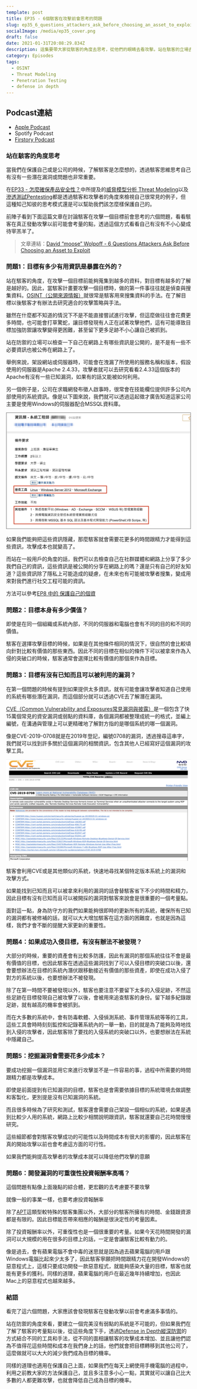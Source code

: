 ```yaml
---
template: post
title: EP35 - 6個駭客在攻擊前會思考的問題
slug: ep35_6_questions_attackers_ask_before_choosing_an_asset_to_exploit
socialImage: /media/ep35_cover.png
draft: false
date: 2021-01-31T20:08:29.834Z
description: 這集要帶大家從駭客的角度去思考，從他們的眼睛去看攻擊。站在駭客的立場去了解他們的看法與心態，然後思考自己要怎麼做才能把防護做的更完善！
category: Episodes
tags:
  - OSINT
  - Threat Modeling
  - Penetration Testing
  - defense in depth
---
```

## Podcast連結

* [Apple Podcast](https://podcasts.apple.com/tw/podcast/%E8%B3%87%E5%AE%89%E8%A7%A3%E5%A3%93%E7%B8%AE/id1513276667#episodeGuid=ckkllaabujz7c0830milt4jx0)
* Spotify Podcast
* [Firstory Podcast](https://open.firstory.me/story/ckkllaabujz7c0830milt4jx0)

### 站在駭客的角度思考

當我們在保護自己或是公司的時候，了解駭客是怎麼想的，透過駭客思維思考自己有沒有一些潛在漏洞或問題也非常重要。

在[EP33 - 怎麼確保產品安全性？](https://infosecdecompress.com/posts/ep33_how_to_ensure_product_security)中所提及的[威脅模型分析 Threat Modeling](/posts/ep33_how_to_ensure_product_security#威脅模型分析-threat-modeling)以及[滲透測試Pentesting](/posts/ep33_how_to_ensure_product_security#滲透測試-penetration-testing--pentest)都是透過駭客和攻擊者的角度來檢視自己很常見的例子，但這種知己知彼的思考模式還是可以幫助我們該怎麼樣保護自己的。

前陣子看到下面這篇文章在討論駭客在攻擊一個目標前會思考的六個問題，看看駭客在真正發動攻擊以前可能會考量的點，透過這個方式看看自己有沒有不小心變成待宰羔羊了。

> 文章連結：[David “moose” Wolpoff - 6 Questions Attackers Ask Before Choosing an Asset to Exploit](https://threatpost.com/6-questions-attackers-ask-exploit/162651/)

### 問題1：目標有多少有用資訊是暴露在外的？

站在駭客的角度，在攻擊一個目標前能夠蒐集到越多的資料，對目標有越多的了解是越好的。因此，當駭客計畫要攻擊一個目標時，做的第一件事往往就是偵查與搜集資料。[OSINT（公開來源情報）](/posts/ep8-is-PII-really-that-important#osint-open-source-intelligence-公開來源情報)就很常是駭客用來搜集資料的手法。在了解目標以後駭客才有辦法去研究適合的攻擊策略與手法。

雖然在什麼都不知道的情況下不是不能直接嘗試進行攻擊，但這麼做往往會花費更多時間，也可能會打草驚蛇，讓目標發現有人正在試著攻擊他們，這有可能導致目標加強防禦讓攻擊變得更困難，甚至留下更多足跡不小心讓自己被抓到。

站在防禦的立場可以檢查一下自己在網路上有哪些資訊是公開的，是不是有一些不必要資訊也被公佈在網路上了。

舉例來說，架設網站或伺服器時，可能會在洩漏了所使用的服務名稱和版本，假設使用的伺服器是Apache 2.4.33，攻擊者就可以去研究看看2.4.33這個版本的Apache有沒有一些已知漏洞，如果有的話又能被如何利用。

另一個例子是，公司在求職網發布徵人啟事時，很常會在技能欄位提供許多公司內部使用的系統資訊。像是以下圖來說，我們就可以透過這起徵才廣告知道這家公司主要是使用Windows的伺服器配合MSSQL資料庫。

![6questions_jobposting](/media/6questions_jobposting.jpg)

如果我們能夠把這些資訊隱藏，那麼駭客就會需要花更多的時間跟精力才能得到這些資訊，攻擊成本也就變高了。

而站在一般用戶的角度的話，我們可以去檢查自己在社群媒體和網路上分享了多少我們自己的資訊，這些資訊是被公開的分享在網路上的嗎？還是只有自己的好友知道？這些資訊除了隱私上可能造成的疑慮，在未來也有可能被攻擊者搜集，變成用來對我們進行社交工程可能的資訊。

方法可以參考[EP8 中的 保護自己的個資](/posts/ep8-is-PII-really-that-important#保護自己的個資)

### 問題2：目標本身有多少價值？

即使是在同一個組織或系統內部，不同的伺服器和電腦也會有不同的目的和不同的價值。

駭客在選擇攻擊目標的時候，如果是在其他條件相同的情況下，很自然的會比較頃向針對比較有價值的那些東西。因此不同的目標在相似的條件下可以被拿來作為入侵的突破口的時候，駭客通常會選擇比較有價值的那個來作為目標。

### 問題3：目標有沒有已知而且可以被利用的漏洞？

在第一個問題的時候有提到如果提供太多資訊，就有可能會讓攻擊者知道自己使用的系統有哪些潛在漏洞，而這個部分就可以透過CVE去了解潛在漏洞。

[CVE（Common Vulnerability and Exposures常見漏洞與披露）](https://cve.mitre.org/index.html)是一個包含了快15萬個常見的資安漏洞或弱點的資料庫，各個漏洞都被整理成統一的格式，並編上編號，在溝通與管理上可以更精確地了解對方指的是哪個系統的哪一個漏洞。

像是CVE-2019-0708就是在2019年登記，編號0708的漏洞，透過搜尋這串字，我們就可以找到許多關於這個漏洞的相關資訊，包含其他人已經寫好這個漏洞的攻擊工具。

![6question_CVE](/media/6question_cve.png)

駭客會利用CVE或是其他類似的系統，快速地尋找某個特定版本系統上的漏洞和攻擊方式。

如果能找到已知而且可以被拿來利用的漏洞的話會替駭客省下不少的時間和精力，因此目標有沒有已知而且可以被開採的漏洞對駭客來說會是很重要的一個考量點。

面對這一點，身為防守方的我們如果能夠很即時的更新所有的系統，確保所有已知的漏洞都有被修補的話，就可以大大增加駭客在這方面的困難度，也就是因為這樣，我們才會不斷的提醒大家更新的重要性。

### 問題4：如果成功入侵目標，有沒有辦法不被發現？

大部分的時候，重要的資產會有比較多防護，因此有漏洞的那個系統往往不會是最有價值的目標，也因此駭客在透過這些漏洞找到了可以入侵目標的突破口以後，還會要想辦法在目標的系統內潛伏跟移動接近有價值的那些資產，即使在成功入侵了對方的系統以後，也要想辦法不被發現。

除了在第一時間不要被發現以外，駭客也要注意不要留下太多的入侵足跡，不然這些足跡在目標發現自己被攻擊了以後，會被用來追查駭客的身份。留下越多紀錄跟足跡，就有越高的機率會被抓到。

而在大多數的系統中，會有防毒軟體、入侵偵測系統、事件管理系統等等的工具，這些工具會時時刻刻監控和記錄著系統內的一舉一動，目的就是為了能夠及時地找到入侵的攻擊者，因此駭客除了要找的入侵系統的突破口以外，也要想辦法在系統中隱藏自己。

### 問題5：挖掘漏洞會需要花多少成本？

要成功挖掘一個漏洞並用它來進行攻擊並不是一件容易的事，過程中所需要的時間跟精力都是攻擊成本。

即使是前面提到有已知漏洞的目標，駭客也是會需要依據目標的系統環境去做調整和客製化，更別提是沒有已知漏洞的系統。

而且很多時候為了研究和測試，駭客還會需要自己架設一個相似的系統，如果是遇到比較少人用的系統，網路上比較少相關說明跟資訊，駭客就還要自己花時間慢慢研究。

這些細節都會對駭客攻擊成功的可能性以及時間成本有很大的影響的，因此駭客在真的開始攻擊以前也會考慮這方面的可行性。

如果我們能夠提高攻擊者的攻擊成本就可以降低他們攻擊的意願

### 問題6：開發漏洞的可重復性投資報酬率高嗎？

這個問題有點像上面幾點的綜合體，更宏觀的去考慮要不要攻擊

就像一般的事業一樣，也要考慮投資報酬率

除了[APT](/posts/ep30_what_is_APT_and_threat_intelligence#進階持續性攻擊-advanced-persistent-threats-apt)這類型較特殊的駭客集團以外，大部分的駭客所擁有的時間、金錢跟資源都是有限的。因此目標能否帶來相應的報酬是很決定性的考量因素。

除了投資報酬率以外，可重復性也是一個很重要的考量。如果今天花時間開發的漏洞可以大規模的用在很多的目標上的話，一定是會讓駭客比較有動力的。

像是過去，會有蘋果電腦不會中毒的迷思就是因為過去蘋果電腦的用戶跟Windows電腦比起來少太多了，因此駭客寧願把時間跟精力花在開發Windows的惡意程式上，這樣只要成功開發一款惡意程式，就能夠感染大量的目標，駭客也就能有更多的獲利。同樣的道理，蘋果電腦的用戶在最近幾年持續增加，也因此Mac上的惡意程式也越來越多。

### 結語

看完了這六個問題，大家應該會發現駭客在發動攻擊以前會考慮滿多事情的。

站在防禦的角度來看，要建立一個完美沒有弱點的系統是不可能的，但如果我們在了解了駭客的考量點以後，從這些角度下手，透過[Defense in Depth縱深防禦](/posts/ep7-computer-habits-that-shouldnt-be-contempted#兩個重要觀念)的方式結合不同的工具和手法，從不同的面相讓駭客的攻擊成本增加、並且讓他們認為不值得花這些時間和成本在我們身上的話，他們就會把目標轉移到其他公司了，這麼做就可以大大的減少我們成為目標的機率。

同樣的道理也適用在保護自己上面，如果我們在每天上網使用手機電腦的過程中，利用之前教大家的方法保護自己，並且多注意多小心一點，其實就可以讓自己比大多數的人都更難攻擊，也就會降低自己成為目標的機率。